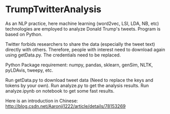 # TrumpTwitterAnalysis
As an NLP practice, here machine learning (word2vec, LSI, LDA, NB, etc) technologies are employed to analyze Donald Trump's tweets. Program is based on Python. 

Twitter forbids researchers to share the data (especially the tweet text) directly with others. Therefore, people with interest need to download again using getData.py. The credentials need to be replaced.

Python Package requirement: numpy, pandas, sklearn, genSim, NLTK, pyLDAvis, tweepy, etc.

Run getData.py to download tweet data (Need to replace the keys and tokens by your own).
Run analyze.py to get the analysis results.
Run analyze.ipynb on notebook to get some fast results.

Here is an introduction in Chinese: http://blog.csdn.net/Aaronji1222/article/details/78153269

